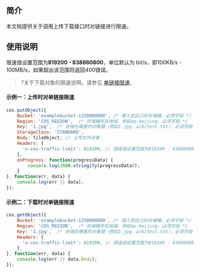 ## 简介

本文档提供关于调用上传下载接口时对链接进行限速。

## 使用说明

限速值设置范围为**819200 - 838860800**，单位默认为 bit/s，即100KB/s - 100MB/s，如果超出该范围将返回400错误。

>?关于下载对象的限速说明，请参见 [单链接限速](https://intl.cloud.tencent.com/document/product/436/34072)。

#### 示例一：上传时对单链接限速

[//]: # (.cssg-snippet-put-object-traffic-limit)
```js
cos.putObject({
    Bucket: 'examplebucket-1250000000', /* 填入您自己的存储桶，必须字段 */
    Region: 'COS_REGION',  /* 存储桶所在地域，例如ap-beijing，必须字段 */
    Key: '1.jpg',  /* 存储在桶里的对象键（例如1.jpg，a/b/test.txt），必须字段 */
    StorageClass: 'STANDARD',
    Body: fileObject, // 上传文件对象
    Headers: {
      'x-cos-traffic-limit': 819200, // 限速值设置范围为819200 - 838860800，即100KB/s - 100MB/s，如果超出该范围将返回400错误。
    },
    onProgress: function(progressData) {
        console.log(JSON.stringify(progressData));
    }
}, function(err, data) {
    console.log(err || data);
});
```

#### 示例二：下载时对单链接限速

[//]: # (.cssg-snippet-get-object-traffic-limit)
```js
cos.getObject({
    Bucket: 'examplebucket-1250000000', /* 填入您自己的存储桶，必须字段 */
    Region: 'COS_REGION',  /* 存储桶所在地域，例如ap-beijing，必须字段 */
    Key: '1.jpg',  /* 存储在桶里的对象键（例如1.jpg，a/b/test.txt），必须字段 */
    Headers: {
      'x-cos-traffic-limit': 819200, // 限速值设置范围为819200 - 838860800，即100KB/s - 100MB/s，如果超出该范围将返回400错误。
    },
}, function(err, data) {
    console.log(err || data.Body);
});
```

